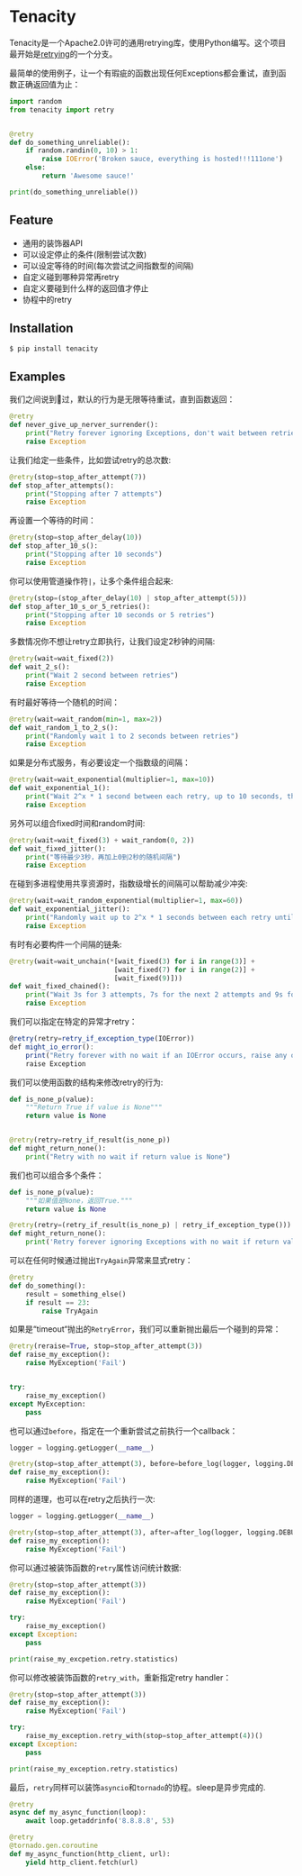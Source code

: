 # Tenacity

Tenacity是一个Apache2.0许可的通用retrying库，使用Python编写。这个项目最开始是[retrying](https://github.com/rholder/retrying/issues/65)的一个分支。

最简单的使用例子，让一个有瑕疵的函数出现任何Exceptions都会重试，直到函数正确返回值为止：

```python
import random
from tenacity import retry


@retry
def do_something_unreliable():
    if random.randin(0, 10) > 1:
        raise IOError('Broken sauce, everything is hosted!!!111one')
    else:
        return 'Awesome sauce!'

print(do_something_unreliable())
```

## Feature

- 通用的装饰器API
- 可以设定停止的条件(限制尝试次数)
- 可以设定等待的时间(每次尝试之间指数型的间隔)
- 自定义碰到哪种异常再retry
- 自定义要碰到什么样的返回值才停止
- 协程中的retry

## Installation

`$ pip install tenacity`

## Examples

我们之间说到过，默认的行为是无限等待重试，直到函数返回：

```python
@retry
def never_give_up_nerver_surrender():
    print("Retry forever ignoring Exceptions, don't wait between retries")
    raise Exception
```

让我们给定一些条件，比如尝试retry的总次数:

```python
@retry(stop=stop_after_attempt(7))
def stop_after_attempts():
    print("Stopping after 7 attempts")
    raise Exception
```

再设置一个等待的时间：

```python
@retry(stop=stop_after_delay(10))
def stop_after_10_s():
    print("Stopping after 10 seconds")
    raise Exception
```

你可以使用管道操作符`|`，让多个条件组合起来:

```python
@retry(stop=(stop_after_delay(10) | stop_after_attempt(5)))
def stop_after_10_s_or_5_retries():
    print("Stopping after 10 seconds or 5 retries")
    raise Exception
```

多数情况你不想让retry立即执行，让我们设定2秒钟的间隔:

```python
@retry(wait=wait_fixed(2))
def wait_2_s():
    print("Wait 2 second between retries")
    raise Exception    
```

有时最好等待一个随机的时间：

```python
@retry(wait=wait_random(min=1, max=2))
def wait_random_1_to_2_s():
    print("Randomly wait 1 to 2 seconds between retries")
    raise Exception
```

如果是分布式服务，有必要设定一个指数级的间隔：

```python
@retry(wait=wait_exponential(multiplier=1, max=10))
def wait_exponential_1():
    print("Wait 2^x * 1 second between each retry, up to 10 seconds, then 10 seconds afterwards")
    raise Exception
```

另外可以组合fixed时间和random时间:

```python
@retry(wait=wait_fixed(3) + wait_random(0, 2))
def wait_fixed_jitter():
    print("等待最少3秒，再加上0到2秒的随机间隔")
    raise Exception
```

在碰到多进程使用共享资源时，指数级增长的间隔可以帮助减少冲突:

```python
@retry(wait=wait_random_exponential(multiplier=1, max=60))
def wait_exponential_jitter():
    print("Randomly wait up to 2^x * 1 seconds between each retry until the range reaches 60 seconds, then randomly up to 60 seconds afterwards")
    raise Exception
```

有时有必要构件一个间隔的链条:

```python
@retry(wait=wait_unchain(*[wait_fixed(3) for i in range(3)] +
                          [wait_fixed(7) for i in range(2)] +
                          [wait_fixed(9)]))
def wait_fixed_chained():
    print("Wait 3s for 3 attempts, 7s for the next 2 attempts and 9s for all attempts thereafter")
    raise Exception
```

我们可以指定在特定的异常才retry：

```javascript
@retry(retry=retry_if_exception_type(IOError))
def might_io_error():
    print("Retry forever with no wait if an IOError occurs, raise any other errors")
    raise Exception
```

我们可以使用函数的结构来修改retry的行为:

```python
def is_none_p(value):
    """Return True if value is None"""
    return value is None


@retry(retry=retry_if_result(is_none_p))
def might_return_none():
    print("Retry with no wait if return value is None")
```

我们也可以组合多个条件：

```python
def is_none_p(value):
    """如果值是None，返回True."""
    return value is None

@retry(retry=(retry_if_result(is_none_p) | retry_if_exception_type()))
def might_return_none():
    print('Retry forever ignoring Exceptions with no wait if return value is None')
```

可以在任何时候通过抛出`TryAgain`异常来显式retry：

```python
@retry
def do_something():
    result = something_else()
    if result == 23:
        raise TryAgain
```

如果是“timeout“抛出的`RetryError`，我们可以重新抛出最后一个碰到的异常：

```python
@retry(reraise=True, stop=stop_after_attempt(3))
def raise_my_exception():
    raise MyException('Fail')


try:
    raise_my_exception()
except MyException:
    pass
```

也可以通过`before`，指定在一个重新尝试之前执行一个callback：

```python
logger = logging.getLogger(__name__)

@retry(stop=stop_after_attempt(3), before=before_log(logger, logging.DEBUG))
def raise_my_exception():
    raise MyException('Fail')
```

同样的道理，也可以在retry之后执行一次:

```python
logger = logging.getLogger(__name__)

@retry(stop=stop_after_attempt(3), after=after_log(logger, logging.DEBUG))
def raise_my_exception():
    raise MyException('Fail')
```

你可以通过被装饰函数的`retry`属性访问统计数据:

```python
@retry(stop=stop_after_attempt(3))
def raise_my_exception():
    raise MyException('Fail')

try:
    raise_my_exception()
except Exception:
    pass

print(raise_my_excpetion.retry.statistics)
```

你可以修改被装饰函数的`retry_with`，重新指定retry handler：

```python
@retry(stop=stop_after_attempt(3))
def raise_my_exception():
    raise MyException('Fail')

try:
    raise_my_exception.retry_with(stop=stop_after_attempt(4))()
except Exception:
    pass

print(raise_my_exception.retry.statistics)
```

最后，`retry`同样可以装饰`asyncio`和`tornado`的协程。sleep是异步完成的.

```python
@retry
async def my_async_function(loop):
    await loop.getaddrinfo('8.8.8.8', 53)
```

```python
@retry
@tornado.gen.coroutine
def my_async_function(http_client, url):
    yield http_client.fetch(url)
```

